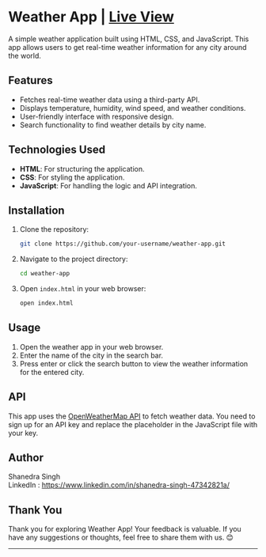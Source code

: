 # Weather App | [Live View](https://shanedrasingh.github.io/Weather_App/)


A simple weather application built using HTML, CSS, and JavaScript. This app allows users to get real-time weather information for any city around the world.

## Features

- Fetches real-time weather data using a third-party API.
- Displays temperature, humidity, wind speed, and weather conditions.
- User-friendly interface with responsive design.
- Search functionality to find weather details by city name.

## Technologies Used

- **HTML**: For structuring the application.
- **CSS**: For styling the application.
- **JavaScript**: For handling the logic and API integration.

## Installation

1. Clone the repository:
    ```bash
    git clone https://github.com/your-username/weather-app.git
    ```
2. Navigate to the project directory:
    ```bash
    cd weather-app
    ```
3. Open `index.html` in your web browser:
    ```bash
    open index.html
    ```

## Usage

1. Open the weather app in your web browser.
2. Enter the name of the city in the search bar.
3. Press enter or click the search button to view the weather information for the entered city.

## API

This app uses the [OpenWeatherMap API](https://openweathermap.org/api) to fetch weather data. You need to sign up for an API key and replace the placeholder in the JavaScript file with your key.

## Author

Shanedra Singh \
LinkedIn : https://www.linkedin.com/in/shanedra-singh-47342821a/

## Thank You

Thank you for exploring Weather App! Your feedback is valuable. If you have any suggestions or thoughts, feel free to share them with us. 😊

---
